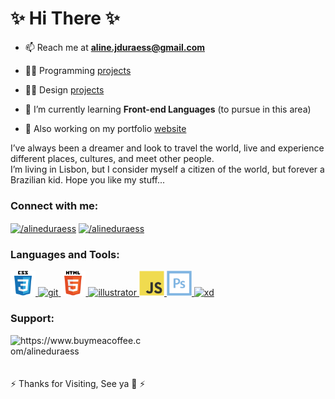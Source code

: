 <h1>✨ Hi There ✨</h1>

- 📫 Reach me at **aline.jduraess@gmail.com**

- 👩‍💻 Programming [projects](https://github.com/aduraess)

- 🧑‍🎨 Design [projects](https://www.behance.net/alineduraess)

- 🌱 I’m currently learning **Front-end Languages** (to pursue in this area)

- 🔭 Also working on my portfolio [website](https://xd.adobe.com/view/2eba5e7b-2e8e-49b0-88fd-2c77f060c489-7be9/?fullscreen)

I’ve always been a dreamer and look to travel the world, live and experience different places, cultures, and meet other people.<br>I’m living in Lisbon, but I consider myself a citizen of the world, but forever a Brazilian kid. Hope you like my stuff...
<br>
<h3 align="left">Connect with me:</h3>
<p align="left">
<a href="https://linkedin.com/in//alineduraess" target="blank"><img align="center" src="https://raw.githubusercontent.com/rahuldkjain/github-profile-readme-generator/master/src/images/icons/Social/linked-in-alt.svg" alt="/alineduraess" height="30" width="40" /></a>
<a href="https://www.behance.net//alineduraess" target="blank"><img align="center" src="https://raw.githubusercontent.com/rahuldkjain/github-profile-readme-generator/master/src/images/icons/Social/behance.svg" alt="/alineduraess" height="30" width="40" /></a>
</p>

<h3 align="left">Languages and Tools:</h3>
<p align="left"> <a href="https://www.w3schools.com/css/" target="_blank" rel="noreferrer"> <img src="https://raw.githubusercontent.com/devicons/devicon/master/icons/css3/css3-original-wordmark.svg" alt="css3" width="40" height="40"/> </a> <a href="https://git-scm.com/" target="_blank" rel="noreferrer"> <img src="https://www.vectorlogo.zone/logos/git-scm/git-scm-icon.svg" alt="git" width="40" height="40"/> </a> <a href="https://www.w3.org/html/" target="_blank" rel="noreferrer"> <img src="https://raw.githubusercontent.com/devicons/devicon/master/icons/html5/html5-original-wordmark.svg" alt="html5" width="40" height="40"/> </a> <a href="https://www.adobe.com/in/products/illustrator.html" target="_blank" rel="noreferrer"> <img src="https://www.vectorlogo.zone/logos/adobe_illustrator/adobe_illustrator-icon.svg" alt="illustrator" width="40" height="40"/> </a> <a href="https://developer.mozilla.org/en-US/docs/Web/JavaScript" target="_blank" rel="noreferrer"> <img src="https://raw.githubusercontent.com/devicons/devicon/master/icons/javascript/javascript-original.svg" alt="javascript" width="40" height="40"/> </a> <a href="https://www.photoshop.com/en" target="_blank" rel="noreferrer"> <img src="https://raw.githubusercontent.com/devicons/devicon/master/icons/photoshop/photoshop-line.svg" alt="photoshop" width="40" height="40"/> </a> <a href="https://www.adobe.com/products/xd.html" target="_blank" rel="noreferrer"> <img src="https://cdn.worldvectorlogo.com/logos/adobe-xd.svg" alt="xd" width="40" height="40"/> </a> </p>

<h3 align="left">Support:</h3>
<p><a href="https://www.buymeacoffee.com/https://www.buymeacoffee.com/alineduraess"> <img align="left" src="https://cdn.buymeacoffee.com/buttons/v2/default-yellow.png" height="50" width="210" alt="https://www.buymeacoffee.com/alineduraess" /></a></p><br><br>
<br>
<br>
⚡ Thanks for Visiting, See ya 👋 ⚡
